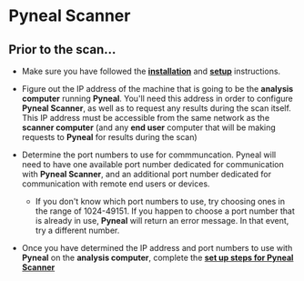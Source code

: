 # Pyneal Scanner

## Prior to the scan...

* Make sure you have followed the [**installation**](/installation.md) and [**setup**](/setup.md) instructions. 

* Figure out the IP address of the machine that is going to be the **analysis computer** running **Pyneal**. You'll need this address in order to configure **Pyneal Scanner**, as well as to request any results during the scan itself. This IP address must be accessible from the same network as the **scanner computer** (and any **end user** computer that will be making requests to **Pyneal** for results during the scan)

* Determine the port numbers to use for commmuncation. Pyneal will need to have one available port number dedicated for communication with **Pyneal Scanner**, and an additional port number dedicated for communication with remote end users or devices. 
	* If you don't know which port numbers to use, try choosing ones in the range of 1024-49151. If you happen to choose a port number that is already in use, **Pyneal** will return an error message. In that event, try a different number. 

* Once you have determined the IP address and port numbers to use with **Pyneal** on the **analysis computer**, complete the [**set up steps for Pyneal Scanner**](/setup.md#pyneal-scanner)